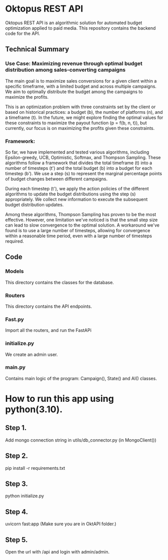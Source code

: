 # Oktopus REST API

Oktopus REST API is an algorithmic solution for automated budget optimization applied to paid media. This repository contains the backend code for the API.

## Technical Summary

### Use Case: Maximizing revenue through optimal budget distribution among sales-converting campaigns

The main goal is to maximize sales conversions for a given client within a specific timeframe, with a limited budget and across multiple campaigns. We aim to optimally distribute the budget among the campaigns to maximize the profits.

This is an optimization problem with three constraints set by the client or based on historical practices: a budget (b), the number of platforms (n), and a timeframe (t). In the future, we might explore finding the optimal values for these constraints to maximize the payout function (p = f(b, n, t)), but currently, our focus is on maximizing the profits given these constraints.

### Framework:

So far, we have implemented and tested various algorithms, including Epsilon-greedy, UCB, Optimistic, Softmax, and Thompson Sampling. These algorithms follow a framework that divides the total timeframe (t) into a number of timesteps (t') and the total budget (b) into a budget for each timestep (b'). We use a step (s) to represent the marginal percentage points of budget changes between different campaigns.

During each timestep (t'), we apply the action policies of the different algorithms to update the budget distributions using the step (s) appropriately. We collect new information to execute the subsequent budget distribution updates.

Among these algorithms, Thompson Sampling has proven to be the most effective. However, one limitation we've noticed is that the small step size can lead to slow convergence to the optimal solution. A workaround we've found is to use a large number of timesteps, allowing for convergence within a reasonable time period, even with a large number of timesteps required.

## Code


### Models

This directory contains the classes for the database.

### Routers

This directory contains the API endpoints.

### Fast.py

Import all the routers, and run the FastAPi

### initialize.py

We create an admin user. 

### main.py

Contains main logic of the program: Campaign(), State() and AI() classes.

# How to run this app using python(3.10).

## Step 1.

Add mongo connection string in utils/db_connector.py (in MongoClient())

## Step 2.

pip install -r requirements.txt

## Step 3.

python initialize.py

## Step 4.

uvicorn fast:app (Make sure you are in OktAPI folder.)

## Step 5.

Open the url with /api and login with admin/admin.
